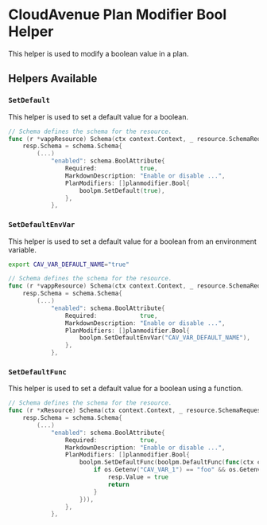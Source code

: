 # CloudAvenue Plan Modifier Bool Helper

This helper is used to modify a boolean value in a plan.

## Helpers Available

### `SetDefault`

This helper is used to set a default value for a boolean.

```go
// Schema defines the schema for the resource.
func (r *vappResource) Schema(ctx context.Context, _ resource.SchemaRequest, resp *resource.SchemaResponse) {
    resp.Schema = schema.Schema{
        (...)
            "enabled": schema.BoolAttribute{
                Required:            true,
                MarkdownDescription: "Enable or disable ...",
                PlanModifiers: []planmodifier.Bool{
                    boolpm.SetDefault(true),
                },
            },
```

### `SetDefaultEnvVar`

This helper is used to set a default value for a boolean from an environment variable.

```sh
export CAV_VAR_DEFAULT_NAME="true"
```

```go
// Schema defines the schema for the resource.
func (r *vappResource) Schema(ctx context.Context, _ resource.SchemaRequest, resp *resource.SchemaResponse) {
    resp.Schema = schema.Schema{
        (...)
            "enabled": schema.BoolAttribute{
                Required:            true,
                MarkdownDescription: "Enable or disable ...",
                PlanModifiers: []planmodifier.Bool{
                    boolpm.SetDefaultEnvVar("CAV_VAR_DEFAULT_NAME"),
                },
            },
```

### `SetDefaultFunc`

This helper is used to set a default value for a boolean using a function.

```go
// Schema defines the schema for the resource.
func (r *xResource) Schema(ctx context.Context, _ resource.SchemaRequest, resp *resource.SchemaResponse) {
    resp.Schema = schema.Schema{
        (...)
            "enabled": schema.BoolAttribute{
                Required:            true,
                MarkdownDescription: "Enable or disable ...",
                PlanModifiers: []planmodifier.Bool{
                    boolpm.SetDefaultFunc(boolpm.DefaultFunc(func(ctx context.Context, req planmodifier.BoolRequest, resp *boolpm.DefaultFuncResponse) {
                        if os.Getenv("CAV_VAR_1") == "foo" && os.Getenv("CAV_VAR_2") == "bar" {
                            resp.Value = true
                            return
                        }
                    })),
                },
            },
```
